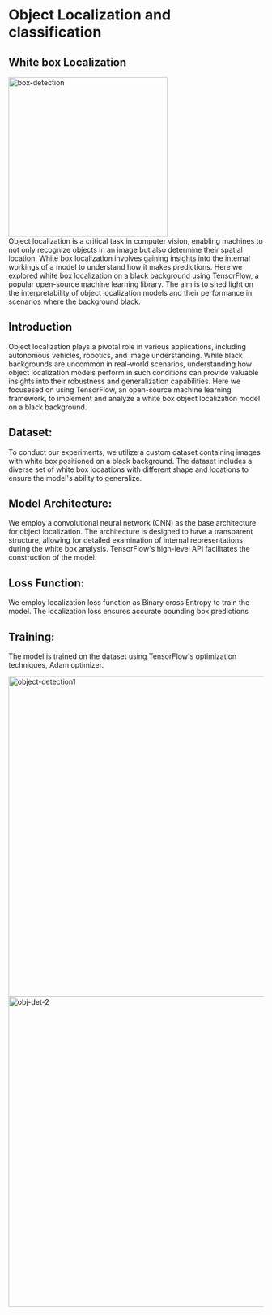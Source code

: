 # Object Localization and classification 
## White box Localization
<img width="314" alt="box-detection" src="https://github.com/ANKITSINGH47/Object-detection/assets/47277960/8b3e17f3-6eb6-49e9-8b59-96b44dd3c863"> <br>
Object localization is a critical task in computer vision, enabling machines to not only recognize objects in an image but also determine their spatial location. White box localization involves gaining insights into the internal workings of a model to understand how it makes predictions. Here we explored white box localization on a black background using TensorFlow, a popular open-source machine learning library. The aim is to shed light on the interpretability of object localization models and their performance in scenarios where the background black.


## Introduction 
Object localization plays a pivotal role in various applications, including autonomous vehicles, robotics, and image understanding. While black backgrounds are uncommon in real-world scenarios, understanding how object localization models perform in such conditions can provide valuable insights into their robustness and generalization capabilities. Here we focusesed on using TensorFlow, an open-source machine learning framework, to implement and analyze a white box object localization model on a black background.

## Dataset:
To conduct our experiments, we utilize a custom dataset containing images with white box positioned on a black background. The dataset includes a diverse set of white box locaations with different shape and locations to ensure the model's ability to generalize.


## Model Architecture:
We employ a convolutional neural network (CNN) as the base architecture for object localization. The architecture is designed to have a transparent structure, allowing for detailed examination of internal representations during the white box analysis. TensorFlow's high-level API facilitates the construction of the model.

## Loss Function:
We employ localization loss function as Binary cross Entropy  to train the model. The localization loss ensures accurate bounding box predictions 

## Training:
The model is trained on the dataset using TensorFlow's optimization techniques, Adam optimizer.


































































<img width="631" alt="object-detection1" src="https://github.com/ANKITSINGH47/Object-detection/assets/47277960/46dedd95-0b9d-49b3-8255-f724f611b06b">





























<img width="611" alt="obj-det-2" src="https://github.com/ANKITSINGH47/Object-detection/assets/47277960/e2e417cd-786c-4dde-8ea6-0c8f4a99f7f8">





